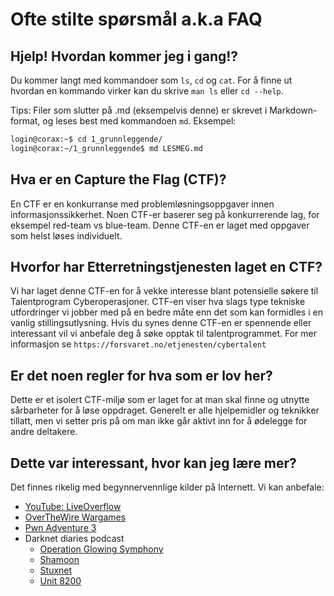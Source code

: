# Ofte stilte spørsmål a.k.a FAQ

## Hjelp! Hvordan kommer jeg i gang!?

Du kommer langt med kommandoer som `ls`, `cd` og `cat`. For å finne ut hvordan en kommando virker kan du skrive `man ls` eller `cd --help`.

Tips: Filer som slutter på .md (eksempelvis denne) er skrevet i Markdown-format, og leses best med kommandoen `md`. Eksempel:

```sh
login@corax:~$ cd 1_grunnleggende/
login@corax:~/1_grunnleggende$ md LESMEG.md
```

## Hva er en Capture the Flag (CTF)?

En CTF er en konkurranse med problemløsningsoppgaver innen informasjonssikkerhet. Noen CTF-er baserer seg på konkurrerende lag, for eksempel red-team vs blue-team. Denne CTF-en er laget med oppgaver som helst løses individuelt.

## Hvorfor har Etterretningstjenesten laget en CTF?

Vi har laget denne CTF-en for å vekke interesse blant potensielle søkere til Talentprogram Cyberoperasjoner. CTF-en viser hva slags type tekniske utfordringer vi jobber med på en bedre måte enn det som kan formidles i en vanlig stillingsutlysning. Hvis du synes denne CTF-en er spennende eller interessant vil vi anbefale deg å søke opptak til talentprogrammet. For mer informasjon se `https://forsvaret.no/etjenesten/cybertalent`

## Er det noen regler for hva som er lov her?

Dette er et isolert CTF-miljø som er laget for at man skal finne og utnytte sårbarheter for å løse oppdraget. Generelt er alle hjelpemidler og teknikker tillatt, men vi setter pris på om man ikke går aktivt inn for å ødelegge for andre deltakere.

## Dette var interessant, hvor kan jeg lære mer?

Det finnes rikelig med begynnervennlige kilder på Internett. Vi kan anbefale:

* [YouTube: LiveOverflow](https://www.youtube.com/channel/UClcE-kVhqyiHCcjYwcpfj9w)
* [OverTheWire Wargames](https://overthewire.org/wargames/)
* [Pwn Adventure 3](https://pwnadventure.com/)
* Darknet diaries podcast
  * [Operation Glowing Symphony](https://darknetdiaries.com/episode/50/)
  * [Shamoon](https://darknetdiaries.com/episode/30/)
  * [Stuxnet](https://darknetdiaries.com/episode/29/)
  * [Unit 8200](https://darknetdiaries.com/episode/28/)
